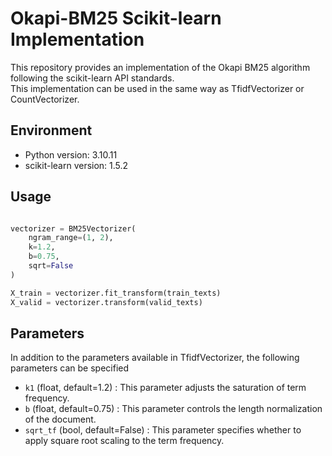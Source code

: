 # Okapi-BM25 Scikit-learn Implementation

This repository provides an implementation of the Okapi BM25 algorithm following the scikit-learn API standards. \
This implementation can be used in the same way as TfidfVectorizer or CountVectorizer.

## Environment
- Python version: 3.10.11
- scikit-learn version: 1.5.2

## Usage
```python

vectorizer = BM25Vectorizer(
    ngram_range=(1, 2),
    k=1.2,
    b=0.75,
    sqrt=False
)

X_train = vectorizer.fit_transform(train_texts)
X_valid = vectorizer.transform(valid_texts)
```

## Parameters
In addition to the parameters available in TfidfVectorizer, the following parameters can be specified
- `k1` (float, default=1.2) : This parameter adjusts the saturation of term frequency.
- `b` (float, default=0.75) : This parameter controls the length normalization of the document.
- `sqrt_tf` (bool, default=False) : This parameter specifies whether to apply square root scaling to the term frequency.
